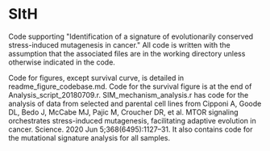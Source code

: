# SItH
Code supporting "Identification of a signature of evolutionarily conserved stress-induced mutagenesis in cancer."
All code is written with the assumption that the associated files are in the working directory unless otherwise indicated in the code. 

Code for figures, except survival curve, is detailed in readme_figure_codebase.md. Code for the survival figure is at the end of Analysis_script_20180709.r. SIM_mechanism_analysis.r has code for the analysis of data from selected and parental cell lines from Cipponi A, Goode DL, Bedo J, McCabe MJ, Pajic M, Croucher DR, et al. MTOR signaling orchestrates stress-induced mutagenesis, facilitating adaptive evolution in cancer. Science. 2020 Jun 5;368(6495):1127–31. It also contains code for the mutational signature analysis for all samples.
